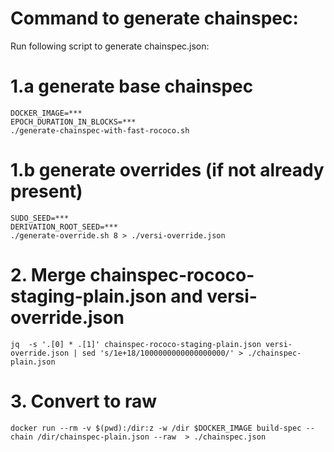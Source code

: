 # Command to generate chainspec:

Run following script to generate chainspec.json:

# 1.a generate base chainspec

    DOCKER_IMAGE=***
    EPOCH_DURATION_IN_BLOCKS=***
    ./generate-chainspec-with-fast-rococo.sh

# 1.b generate overrides (if not already present)

    SUDO_SEED=***
    DERIVATION_ROOT_SEED=***
    ./generate-override.sh 8 > ./versi-override.json

# 2. Merge chainspec-rococo-staging-plain.json and versi-override.json

    jq  -s '.[0] * .[1]' chainspec-rococo-staging-plain.json versi-override.json | sed 's/1e+18/1000000000000000000/' > ./chainspec-plain.json

# 3. Convert to raw 

    docker run --rm -v $(pwd):/dir:z -w /dir $DOCKER_IMAGE build-spec --chain /dir/chainspec-plain.json --raw  > ./chainspec.json
